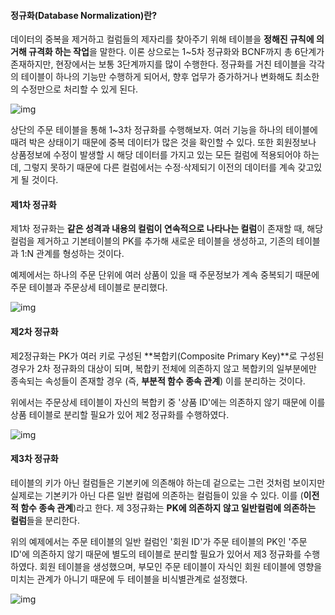 #### 정규화(Database Normalization)란?

데이터의 중복을 제거하고 컬럼들의 제자리를 찾아주기 위해 테이블을 **정해진 규칙에 의거해 규격화 하는 작업**을 말한다. 이론 상으로는 1~5차 정규화와 BCNF까지 총 6단계가 존재하지만, 현장에서는 보통 3단계까지를 많이 수행한다. 정규화를 거친 테이블을 각각의 테이블이 하나의 기능만 수행하게 되어서, 향후 업무가 증가하거나 변화해도 최소한의 수정만으로 처리할 수 있게 된다. 



![img](https://blog.kakaocdn.net/dn/Veopz/btqu0vcdsqr/61CRg6BUG5ksp69Dh5JEAk/img.png)



상단의 주문 테이블을 통해 1~3차 정규화를 수행해보자. 여러 기능을 하나의 테이블에 때려 박은 상태이기 때문에 중복 데이터가 많은 것을 확인할 수 있다. 또한 회원정보나 상품정보에 수정이 발생할 시 해당 데이터를 가지고 있는 모든 컬럼에 적용되어야 하는데, 그렇지 못하기 때문에 다른 컬럼에서는 수정·삭제되기 이전의 데이터를 계속 갖고있게 될 것이다.

 

#### 제1차 정규화

제1차 정규화는 **같은 성격과 내용의 컬럼이 연속적으로 나타나는 컬럼**이 존재할 때, 해당 컬럼을 제거하고 기본테이블의 PK를 추가해 새로운 테이블을 생성하고, 기존의 테이블과 1:N 관계를 형성하는 것이다.

예제에서는 하나의 주문 단위에 여러 상품이 있을 때 주문정보가 계속 중복되기 때문에 주문 테이블과 주문상세 테이블로 분리했다.



![img](https://blog.kakaocdn.net/dn/bZR0F5/btquZyHwHnd/qYurQCMyEx9tTcrs728YS1/img.png)



####  

#### 제2차 정규화

제2정규화는 PK가 여러 키로 구성된 **복합키(Composite Primary Key)**로 구성된 경우가 2차 정규화의 대상이 되며, 복합키 전체에 의존하지 않고 복합키의 일부분에만 종속되는 속성들이 존재할 경우 (즉, **부분적 함수 종속 관계**) 이를 분리하는 것이다.

위에서는 주문상세 테이블이 자신의 복합키 중 '상품 ID'에는 의존하지 않기 때문에 이를 상품 테이블로 분리할 필요가 있어 제2 정규화를 수행하였다.



![img](https://blog.kakaocdn.net/dn/2xnh4/btqu04rL5pC/GoBBXYqpKIwP7ZorgkgKe0/img.png)



 

#### 제3차 정규화

테이블의 키가 아닌 컬럼들은 기본키에 의존해야 하는데 겉으로는 그런 것처럼 보이지만 실제로는 기본키가 아닌 다른 일반 컬럼에 의존하는 컬럼들이 있을 수 있다. 이를 (**이전적 함수 종속 관계**)라고 한다. 제 3정규화는 **PK에 의존하지 않고 일반컬럼에 의존하는 컬럼**들을 분리한다.

위의 예제에서는 주문 테이블의 일반 컬럼인 '회원 ID'가 주문 테이블의 PK인 '주문 ID'에 의존하지 않기 때문에 별도의 테이블로 분리할 필요가 있어서 제3 정규화를 수행하였다. 회원 테이블을 생성했으며, 부모인 주문 테이블이 자식인 회원 테이블에 영향을 미치는 관계가 아니기 때문에 두 테이블을 비식별관계로 설정했다.



![img](https://blog.kakaocdn.net/dn/Aylnc/btqu0VhbpSm/QdFyVkdjfKpO5UHmUGQHyK/img.png)